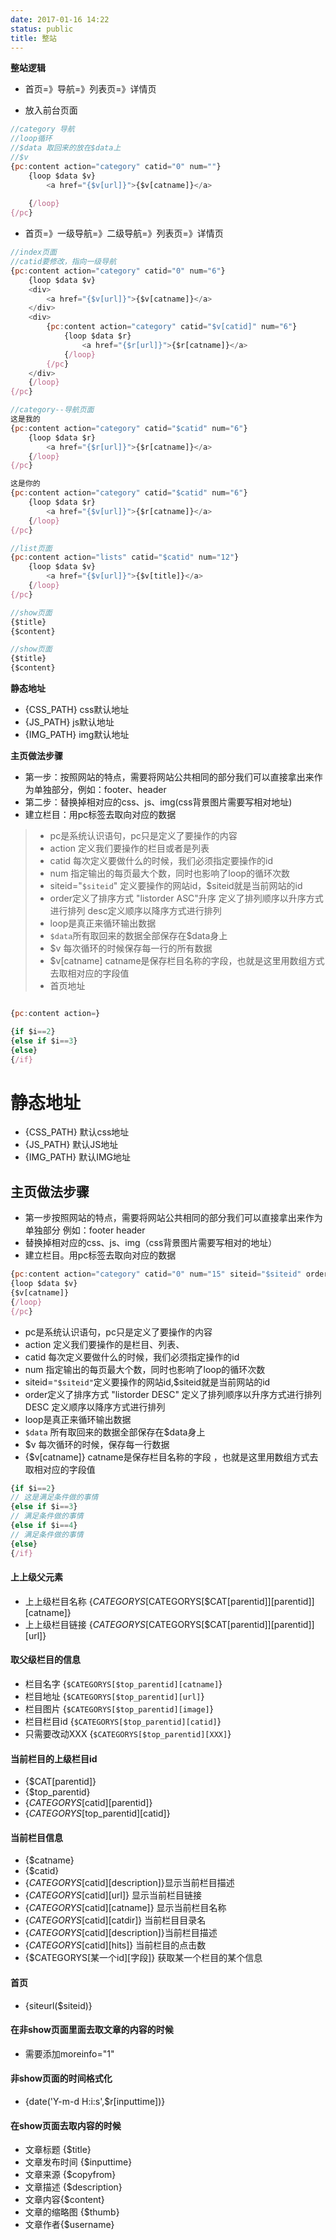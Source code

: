 ```yaml
---
date: 2017-01-16 14:22
status: public
title: 整站
---
```


**整站逻辑**
* 首页=》导航=》列表页=》详情页

* 放入前台页面
```javascript
//category 导航
//loop循环
//$data 取回来的放在$data上
//$v
{pc:content action="category" catid="0" num=""}
    {loop $data $v}
        <a href="{$v[url]}">{$v[catname]}</a>
        
    {/loop}
{/pc}
```

* 首页=》一级导航=》二级导航=》列表页=》详情页
```javascript
//index页面
//catid要修改，指向一级导航
{pc:content action="category" catid="0" num="6"}
	{loop $data $v}
	<div>
		<a href="{$v[url]}">{$v[catname]}</a>
	</div>
	<div>
		{pc:content action="category" catid="$v[catid]" num="6"}
			{loop $data $r}
				<a href="{$r[url]}">{$r[catname]}</a>
			{/loop}
		{/pc}
	</div>
	{/loop}
{/pc}
```

```javascript
//category--导航页面
这是我的
{pc:content action="category" catid="$catid" num="6"}
	{loop $data $r}
		<a href="{$r[url]}">{$r[catname]}</a>
	{/loop}
{/pc}

这是你的
{pc:content action="category" catid="$catid" num="6"}
	{loop $data $r}
		<a href="{$v[url]}">{$r[catname]}</a>
	{/loop}
{/pc}
```
```javascript
//list页面
{pc:content action="lists" catid="$catid" num="12"}
	{loop $data $v}
		<a href="{$v[url]}">{$v[title]}</a>
	{/loop}
{/pc}
```

```javascript
//show页面
{$title}
{$content}
```

```javascript
//show页面
{$title}
{$content}
```

**静态地址**
* {CSS_PATH} css默认地址
* {JS_PATH} js默认地址
* {IMG_PATH} img默认地址

**主页做法步骤**
* 第一步：按照网站的特点，需要将网站公共相同的部分我们可以直接拿出来作为单独部分，例如：footer、header
* 第二步：替换掉相对应的css、js、img(css背景图片需要写相对地址)
* 建立栏目：用pc标签去取向对应的数据

>* pc是系统认识语句，pc只是定义了要操作的内容
>* action 定义我们要操作的栏目或者是列表
>* catid 每次定义要做什么的时候，我们必须指定要操作的id
>* num 指定输出的每页最大个数，同时也影响了loop的循环次数
>* siteid="`$siteid`" 定义要操作的网站id，$siteid就是当前网站的id
>* order定义了排序方式 "listorder ASC"升序 定义了排列顺序以升序方式进行排列 desc定义顺序以降序方式进行排列
>* loop是真正来循环输出数据
>* `$data`所有取回来的数据全部保存在$data身上
>* $v 每次循环的时候保存每一行的所有数据
>* $v[catname] catname是保存栏目名称的字段，也就是这里用数组方式去取相对应的字段值
>* 首页地址 

```javascript

{pc:content action=}
```
```javascript
{if $i==2}
{else if $i==3}
{else}
{/if}
```

# 静态地址
* {CSS_PATH} 默认css地址
* {JS_PATH} 默认JS地址
* {IMG_PATH} 默认IMG地址

## 主页做法步骤
* 第一步按照网站的特点，需要将网站公共相同的部分我们可以直接拿出来作为单独部分  例如：footer header
* 替换掉相对应的css、js、img（css背景图片需要写相对的地址）
* 建立栏目。用pc标签去取向对应的数据
```javascript
{pc:content action="category" catid="0" num="15" siteid="$siteid" order="listorder ASC"}
{loop $data $v}
{$v[catname]}
{/loop}
{/pc}
```

* pc是系统认识语句，pc只是定义了要操作的内容
* action  定义我们要操作的是栏目、列表、
* catid  每次定义要做什么的时候，我们必须指定操作的id
* num  指定输出的每页最大个数，同时也影响了loop的循环次数
* siteid=`"$siteid"`定义要操作的网站id,$siteid就是当前网站的id
* order定义了排序方式   "listorder DESC" 定义了排列顺序以升序方式进行排列   DESC 定义顺序以降序方式进行排列
* loop是真正来循环输出数据
* `$data` 所有取回来的数据全部保存在$data身上
* $v  每次循环的时候，保存每一行数据
* {$v[catname]}  catname是保存栏目名称的字段 ，也就是这里用数组方式去取相对应的字段值

```javascript
{if $i==2}
// 这是满足条件做的事情
{else if $i==3}
// 满足条件做的事情
{else if $i==4}
// 满足条件做的事情
{else}
{/if}
```
#### 上上级父元素
* 上上级栏目名称  {$CATEGORYS[$CATEGORYS[$CAT[parentid]][parentid]][catname]}
* 上上级栏目链接 {$CATEGORYS[$CATEGORYS[$CAT[parentid]][parentid]][url]}
####  取父级栏目的信息
* 栏目名字 {`$CATEGORYS[$top_parentid][catname]`}
* 栏目地址 {`$CATEGORYS[$top_parentid][url]`}
* 栏目图片 {`$CATEGORYS[$top_parentid][image]`}
* 栏目栏目id {`$CATEGORYS[$top_parentid][catid]`}
* 只需要改动XXX {`$CATEGORYS[$top_parentid][XXX]`}  
#### 当前栏目的上级栏目id
* {$CAT[parentid]}
* {$top_parentid}
* {$CATEGORYS[$catid][parentid]}   
* {$CATEGORYS[$top_parentid][catid]}
#### 当前栏目信息
* {$catname}
* {$catid}
* {$CATEGORYS[$catid][description]}显示当前栏目描述
* {$CATEGORYS[$catid][url]}    显示当前栏目链接
* {$CATEGORYS[$catid][catname]}    显示当前栏目名称
* {$CATEGORYS[$catid][catdir]}     当前栏目目录名
* {$CATEGORYS[$catid][description]}当前栏目描述
* {$CATEGORYS[$catid][hits]}       当前栏目的点击数
* {$CATEGORYS[某一个id][字段]} 获取某一个栏目的某个信息
#### 首页
* {siteurl($siteid)}
#### 在非show页面里面去取文章的内容的时候
* 需要添加moreinfo="1"
#### 非show页面的时间格式化
* {date('Y-m-d H:i:s',$r[inputtime])}

#### 在show页面去取内容的时候
* 文章标题    {$title}
* 文章发布时间 {$inputtime}
* 文章来源      {$copyfrom}
* 文章描述      {$description}
* 文章内容{$content}
* 文章的缩略图  {$thumb}
* 文章作者{$username}